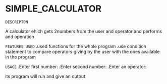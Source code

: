# SIMPLE_CALCULATOR

``DESCRIPTON``

A calculator ehich gets 2numbers from the user and operator and performs and operation

``FEATURES USED``
.used functions for the whole program
.use condition statement to compare operators giving by the user with the ones available in the program

``USAGE``
.Enter first number:
.Enter second number:
.Enter an operator:

its program will run and give an output